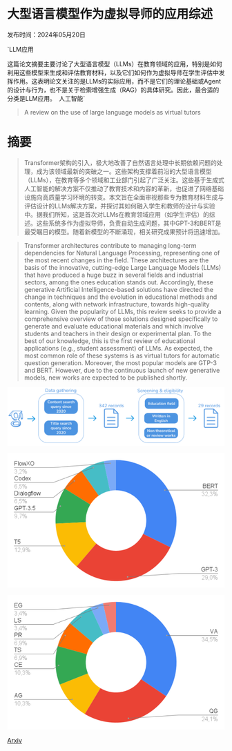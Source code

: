 # 大型语言模型作为虚拟导师的应用综述

发布时间：2024年05月20日

`LLM应用

这篇论文摘要主要讨论了大型语言模型（LLMs）在教育领域的应用，特别是如何利用这些模型来生成和评估教育材料，以及它们如何作为虚拟导师在学生评估中发挥作用。这表明论文关注的是LLMs的实际应用，而不是它们的理论基础或Agent的设计与行为，也不是关于检索增强生成（RAG）的具体研究。因此，最合适的分类是LLM应用。` `人工智能`

> A review on the use of large language models as virtual tutors

# 摘要

> Transformer架构的引入，极大地改善了自然语言处理中长期依赖问题的处理，成为该领域最新的突破之一。这些架构支撑着前沿的大型语言模型（LLMs），在教育等多个领域和工业部门引起了广泛关注。这些基于生成式人工智能的解决方案不仅推动了教育技术和内容的革新，也促进了网络基础设施向高质量学习环境的转变。本文旨在全面审视那些专为教育材料生成与评估设计的LLMs解决方案，并探讨其如何融入学生和教师的设计与实验中。据我们所知，这是首次对LLMs在教育领域应用（如学生评估）的综述。这些系统多作为虚拟导师，负责自动生成问题，其中GPT-3和BERT是最受瞩目的模型。随着新模型的不断涌现，相关研究成果预计将迅速增加。

> Transformer architectures contribute to managing long-term dependencies for Natural Language Processing, representing one of the most recent changes in the field. These architectures are the basis of the innovative, cutting-edge Large Language Models (LLMs) that have produced a huge buzz in several fields and industrial sectors, among the ones education stands out. Accordingly, these generative Artificial Intelligence-based solutions have directed the change in techniques and the evolution in educational methods and contents, along with network infrastructure, towards high-quality learning. Given the popularity of LLMs, this review seeks to provide a comprehensive overview of those solutions designed specifically to generate and evaluate educational materials and which involve students and teachers in their design or experimental plan. To the best of our knowledge, this is the first review of educational applications (e.g., student assessment) of LLMs. As expected, the most common role of these systems is as virtual tutors for automatic question generation. Moreover, the most popular models are GTP-3 and BERT. However, due to the continuous launch of new generative models, new works are expected to be published shortly.

![大型语言模型作为虚拟导师的应用综述](../../../paper_images/2405.11983/scheme.png)

![大型语言模型作为虚拟导师的应用综述](../../../paper_images/2405.11983/models_chart.png)

![大型语言模型作为虚拟导师的应用综述](../../../paper_images/2405.11983/tasks_chart.png)

[Arxiv](https://arxiv.org/abs/2405.11983)